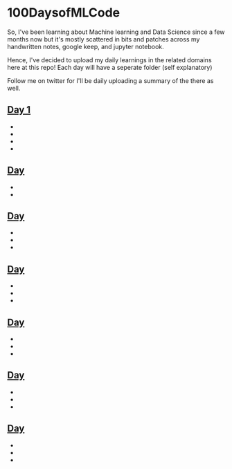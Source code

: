 # 100DaysofMLCode





So, I've been learning about Machine learning and Data Science
since a few months now but it's mostly scattered in bits and patches
across my handwritten notes, google keep, and jupyter notebook.

Hence, I've decided to upload my daily learnings in the related domains
here at this repo! 
Each day will have a seperate folder (self explanatory)

Follow me on twitter for I'll be daily uploading a summary of the there 
as well.

## [Day 1]()

- 
- 
- 
- 
## [Day]()

- 
- 

## [Day]()

- 
- 
- 

## [Day]()

- 
- 
- 

## [Day]()

- 
- 
- 

## [Day]()

- 
- 
- 

## [Day]()

- 
- 
- 



